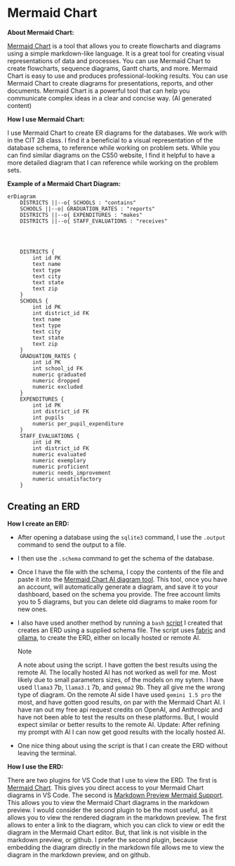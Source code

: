 # Mermaid Chart

**About Mermaid Chart:**

[Mermaid Chart](https://www.mermaidchart.com) is a tool that allows you to create flowcharts and diagrams using a simple markdown-like language. It is a great tool for creating visual representations of data and processes. You can use Mermaid Chart to create flowcharts, sequence diagrams, Gantt charts, and more. Mermaid Chart is easy to use and produces professional-looking results. You can use Mermaid Chart to create diagrams for presentations, reports, and other documents. Mermaid Chart is a powerful tool that can help you communicate complex ideas in a clear and concise way. (AI generated content)

**How I use Mermaid Chart:**

I use Mermaid Chart to create ER diagrams for the databases. We work with in the CIT 28 class. I find it a beneficial to a visual representation of the database schema, to reference while working on problem sets. While you can find similar diagrams on the CS50 website, I find it helpful to have a more detailed diagram that I can reference while working on the problem sets.

**Example of a Mermaid Chart Diagram:**

```mermaid
erDiagram
    DISTRICTS ||--o{ SCHOOLS : "contains"
    SCHOOLS ||--o| GRADUATION_RATES : "reports"
    DISTRICTS ||--o{ EXPENDITURES : "makes"
    DISTRICTS ||--o{ STAFF_EVALUATIONS : "receives"
    
    
    
    
    DISTRICTS {
        int id PK
        text name
        text type
        text city
        text state
        text zip
    }
    SCHOOLS {
        int id PK
        int district_id FK
        text name
        text type
        text city
        text state
        text zip
    }
    GRADUATION_RATES {
        int id PK
        int school_id FK
        numeric graduated
        numeric dropped
        numeric excluded
    }
    EXPENDITURES {
        int id PK
        int district_id FK
        int pupils
        numeric per_pupil_expenditure
    }
    STAFF_EVALUATIONS {
        int id PK
        int district_id FK
        numeric evaluated
        numeric exemplary
        numeric proficient
        numeric needs_improvement
        numeric unsatisfactory
    }
```

## Creating an ERD

**How I create an ERD:** 
- After opening a database using the `sqlite3` command, I use the `.output` command to send the output to a file.
- I then use the `.schema` command to get the schema of the database.
- Once I have the file with the schema, I copy the contents of the file and paste it into the [Mermaid Chart AI diagram tool](https://www.mermaidchart.com/app/login?redirect=%2Fapp%2Fprojects%2Fe8e8ec0a-78b2-4849-b018-1b2f44813a5b%2Fdiagrams%2F569bd01c-570d-4b1e-a53b-bdb9f9604716%2Fversion%2Fv0.1%2Fai). This tool, once you have an account, will automatically generate a diagram, and save it to your dashboard, based on the schema you provide. The free account limits you to 5 diagrams, but you can delete old diagrams to make room for new ones.
- I also have used another method by running a `bash` [script]() I created that creates an ERD using a supplied schema file. The script uses [fabric](https://github.com/danielmiessler/fabric) and [ollama](https://ollama.com), to create the ERD, either on locally hosted or remote AI.


    > [!NOTE]
    > A note about using the script. I have gotten the best results using the remote AI. The locally hosted AI has not worked as well for me. Most likely due to small parameters sizes, of the models on my sytem. I have used `llama3` 7b, `llama3.1` 7b, and `gemma2` 9b. They all give me the wrong type of diagram. On the remote AI side I have used `gemini 1.5 pro` the most, and have gotten good results, on par with the Mermaid Chart AI. I have ran out my free api request credits on OpenAI, and Anthropic and have not been able to test the results on these platforms. But, I would expect similar or better results to the remote AI.
    Update: After refining my prompt with AI I can now get good results with the locally hosted AI.

- One nice thing about using the script is that I can create the ERD without leaving the terminal.

    

**How I use the ERD:**

There are two plugins for VS Code that I use to view the ERD. The first is [Mermaid Chart](https://marketplace.visualstudio.com/items?itemName=MermaidChart.vscode-mermaid-chart). This gives you direct access to your Mermaid Chart diagrams in VS Code. The second is [Markdown Preview Mermaid Support](https://marketplace.visualstudio.com/items?itemName=bierner.markdown-mermaid). This allows you to view the Mermaid Chart diagrams in the markdown preview. I would consider the second plugin to be the most useful, as it allows you to view the rendered diagram in the markdown preview. The first allows to enter a link to the diagram, which you can click to view or edit the diagram in the Mermaid Chart editor. But, that link is not visible in the markdown preview, or github. I prefer the second plugin, because embedding the diagram directly in the markdown file allows me to view the diagram in the markdown preview, and on github.